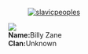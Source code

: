 <!DOCTYPE html>
<html lang="en">
<head>
  <meta charset="UTF-8">
  <meta name="viewport" content="width=device-width, initial-scale=1.0">
</head>
<body>

<section class="user-profile"><div class="w-full px-0"><figure class="profile-pic"><a href="/users/slavicpeoples"><img title="slavicpeoples" data-tippy-content="slavicpeoples" data-tippy-placement="bottom" src="https://avatars.githubusercontent.com/u/64291866?s=100"></a></figure><div><div><a href="https://www.codewars.com/users/slavicpeoples"><img class="inline-block" src="https://www.codewars.com/users/slavicpeoples/badges/large?logo=false"></a></div><div class="flex-box"><div class="stat-box mt-1 mb-1 md:mb-0"><div class="stat"><b>Name:</b>Billy Zane</div><div class="stat"><b>Clan:</b>Unknown</div></div></div></div></div></section>
  
</body>
</html>
